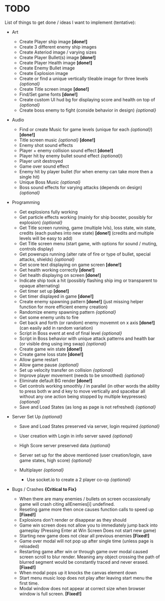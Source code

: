# TODO

List of things to get done / ideas I want to implement (tentative):

* Art
    * Create Player ship image **[done!]**
    * Create 3 different enemy ship images
    * Create Asteriod image / varying sizes
    * Create Player Bullet(s) image **[done!]**
    * Create Player Health image **[done!]**
    * Create Enemy Bullet image
    * Create Explosion image
    * Create or find a unique vertically tileable image for three levels *{optional}*
    * Create Title screen image **[done!]**
    * Find/Set game fonts **[done!]**
    * Create custom UI hud bg for displaying score and health on top of *{optional}*
    * Create boss enemy to fight (conside behavior in design) *{optional}*

* Audio
    * Find or create Music for game levels (unique for each *{optional}*) **[done!]**
    * Title screen music *{optional}* **[done!]**
    * Enemy shot sound effects
    * Player + enemy collision sound effect **[done!]**
    * Player hit by enemy bullet sound effect *{optional}*)
    * Player unit destroyed
    * Game over sound effect
    * Enemy hit by player bullet (for when enemy can take more then a single hit)
    * Unique Boss Music *{optional}*
    * Boss sound effects for varying attacks (depends on design) *{optional}*

* Programming
    * Get explosions fully working
    * Get particle effects working (mainly for ship booster, possibly for explosion) *{optional}*
    * Get Title screen running, game (multiple lvls), loss state, win state, credits (each pushes into new state) **[done!]** (credits and multiple levels will be easy to add)
    * Get Title screen menu (start game, with options for sound / muting, controls display)
    * Get powerups running (alter rate of fire or type of bullet, special attacks, shields) *{optional}*
    * Get score text displaying on game screen **[done!]**
    * Get health working correctly **[done!]**
    * Get health displaying on screen **[done!]**
    * Indicate ship took a hit (possibly flashing ship img or transparent to opaque alternating)
    * Get timer set up **[done!]**
    * Get timer displayed in game **[done!]**
    * Create enemy spawning pattern **[done!]** (just missing helper function for more efficient enemy creation)
    * Randomize enemy spawning pattern *{optional}*
    * Get some enemy units to fire
    * Get back and forth (or random) enemy movemnt on x axis **[done!]** (can easily add in random variation)
    * Script in Boss event at end of final level *{optional}*
    * Script in Boss behavior with unique attack patterns and health bar (or visible dmg using img swap) *{optional}*
    * Create game win state **[done!]**
    * Create game loss state **[done!]**
    * Allow game restart
    * Allow game pause *{optional}*
    * Set up velocity transfer on collision *{optional}*
    * Improve player movement (needs to be smoothed) *{optional}*
    * Eliminate default BG render **[done!]**
    * Get controls working smoothly / in parallel (in other words the ability to press both w and d key to move vertically and spacebar all without any one action being stopped by multiple keypresses) *{optional}*
    * Save and Load States (as long as page is not refreshed) *{optional}*

* Server Set Up *{optional}*
    * Save and Load States preserved via server, login required *{optional}*
    * User creation with Login in info server saved *{optional}*
    * High Score server preserved data *{optional}*
    * Server set up for the above mentioned (user creation/login, save game states, high score) *{optional}*

    * Multiplayer *{optional}*
        * Use socket.io to create a 2 player co-op *{optional}*

* Bugs / Crashes **{Critical to Fix}**
    * When there are many enemies / bullets on screen occassionally game will crash citing allEnemies[i] undefined.
    * Reseting game more then once causes function calls to speed up **[Fixed!]**
    * Explosions don't render or disappear as they should
    * Game win screen does not allow you to immediately jump back into gameplay (Pressing Enter at Win Screen Does not start new game)
    * Starting new game does not clear all previous enemies **[Fixed!]**
    * Game over modal will not pop up after single time (unless page is reloaded)
    * Restarting game after win or through game over modal caused screen scroll to blur render. Meaning any object crossing the path of blurred segment would be constantly traced and never erased. **[Fixed!]**
    * When modal pops up it knocks the canvas element down
    * Start menu music loop does not play after leaving start menu the first time.
    * Modal window does not appear at correct size when browser window is full screen. **[Fixed!]**